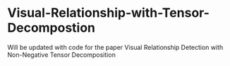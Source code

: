 # Visual-Relationship-with-Tensor-Decompostion
Will be updated with code for the paper Visual Relationship Detection with Non-Negative Tensor Decomposition

